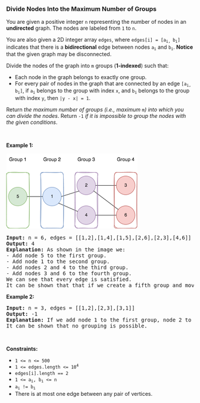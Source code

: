 
<h3>Divide Nodes Into the Maximum Number of Groups</h3>
<div><p>You are given a positive integer <code>n</code> representing the number of nodes in an <strong>undirected</strong> graph. The nodes are labeled from <code>1</code> to <code>n</code>.</p>
<p>You are also given a 2D integer array <code>edges</code>, where <code>edges[i] = [a<sub>i, </sub>b<sub>i</sub>]</code> indicates that there is a <strong>bidirectional</strong> edge between nodes <code>a<sub>i</sub></code> and <code>b<sub>i</sub></code>. <strong>Notice</strong> that the given graph may be disconnected.</p>
<p>Divide the nodes of the graph into <code>m</code> groups (<strong>1-indexed</strong>) such that:</p>
<ul>
<li>Each node in the graph belongs to exactly one group.</li>
<li>For every pair of nodes in the graph that are connected by an edge <code>[a<sub>i, </sub>b<sub>i</sub>]</code>, if <code>a<sub>i</sub></code> belongs to the group with index <code>x</code>, and <code>b<sub>i</sub></code> belongs to the group with index <code>y</code>, then <code>|y - x| = 1</code>.</li>
</ul>
<p>Return <em>the maximum number of groups (i.e., maximum </em><code>m</code><em>) into which you can divide the nodes</em>. Return <code>-1</code> <em>if it is impossible to group the nodes with the given conditions</em>.</p>
<p> </p>
<p><strong>Example 1:</strong></p>
<img alt="" src="assets/9323be1f4caa42af927523a071a43200.png" style="width: 352px; height: 201px;"/>
<pre><strong>Input:</strong> n = 6, edges = [[1,2],[1,4],[1,5],[2,6],[2,3],[4,6]]
<strong>Output:</strong> 4
<strong>Explanation:</strong> As shown in the image we:
- Add node 5 to the first group.
- Add node 1 to the second group.
- Add nodes 2 and 4 to the third group.
- Add nodes 3 and 6 to the fourth group.
We can see that every edge is satisfied.
It can be shown that that if we create a fifth group and move any node from the third or fourth group to it, at least on of the edges will not be satisfied.
</pre>
<p><strong>Example 2:</strong></p>
<pre><strong>Input:</strong> n = 3, edges = [[1,2],[2,3],[3,1]]
<strong>Output:</strong> -1
<strong>Explanation:</strong> If we add node 1 to the first group, node 2 to the second group, and node 3 to the third group to satisfy the first two edges, we can see that the third edge will not be satisfied.
It can be shown that no grouping is possible.
</pre>
<p> </p>
<p><strong>Constraints:</strong></p>
<ul>
<li><code>1 &lt;= n &lt;= 500</code></li>
<li><code>1 &lt;= edges.length &lt;= 10<sup>4</sup></code></li>
<li><code>edges[i].length == 2</code></li>
<li><code>1 &lt;= a<sub>i</sub>, b<sub>i</sub> &lt;= n</code></li>
<li><code>a<sub>i</sub> != b<sub>i</sub></code></li>
<li>There is at most one edge between any pair of vertices.</li>
</ul>
</div>
